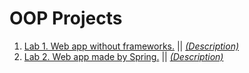 # OOP Projects
1. [Lab 1. Web app without frameworks.](https://github.com/TEGTO/OOP_Labs_Course3_2/tree/main/Lab1) || *[(Description)](https://github.com/TEGTO/OOP_Labs_Course3_2/blob/main/Description/Lab1.pdf)*
2. [Lab 2. Web app made by Spring.](https://github.com/TEGTO/OOP_Labs_Course3_2/tree/main/Lab2) || *[(Description)](https://github.com/TEGTO/OOP_Labs_Course3_2/blob/main/Description/Lab2.pdf)*
